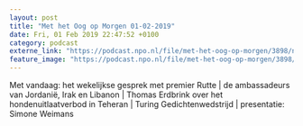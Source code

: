 ```yaml
---
layout: post
title: "Met het Oog op Morgen 01-02-2019"
date: Fri, 01 Feb 2019 22:47:52 +0100
category: podcast
externe_link: "https://podcast.npo.nl/file/met-het-oog-op-morgen/3898/nporadio1_met-het-oog-op-morgen_20190201_met-het-oog-op-morgen-01-02-2019_AFGPSD.mp3"
feature_image: "https://podcast.npo.nl/file/met-het-oog-op-morgen/3898/nporadio1_met-het-oog-op-morgen_20190201_met-het-oog-op-morgen-01-02-2019_AFGPSD.mp3"
---
```


Met vandaag: het wekelijkse gesprek met premier Rutte | de ambassadeurs van Jordanië, Irak en Libanon | Thomas Erdbrink over het hondenuitlaatverbod in Teheran | Turing Gedichtenwedstrijd | presentatie: Simone Weimans
